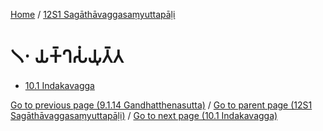 
[Home](/) / [12S1 Sagāthāvaggasaṃyuttapāḷi](/tipitaka/12S1.md)

# 𑁧𑁦 𑀬𑀓𑁆𑀔𑀲𑀁𑀬𑀼𑀢𑁆𑀢

* [10.1 Indakavagga](/tipitaka/12S1/10/10.1.md)

[Go to previous page (9.1.14 Gandhatthenasutta)](/tipitaka/12S1/9/9.1/9.1.14.md) / [Go to parent page (12S1 Sagāthāvaggasaṃyuttapāḷi)](/tipitaka/12S1/0.md) / [Go to next page (10.1 Indakavagga)](/tipitaka/12S1/10/10.1.md)



